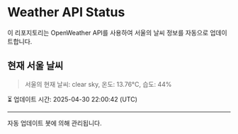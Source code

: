 
# Weather API Status

이 리포지토리는 OpenWeather API를 사용하여 서울의 날씨 정보를 자동으로 업데이트합니다.

## 현재 서울 날씨
> 서울의 현재 날씨: clear sky, 온도: 13.76°C, 습도: 44%

⏳ 업데이트 시간: 2025-04-30 22:00:42 (UTC)

---
자동 업데이트 봇에 의해 관리됩니다.
